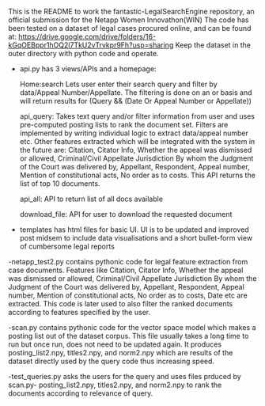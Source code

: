 
This is the README to work the fantastic-LegalSearchEngine repository, an official submission for the Netapp Women Innovathon(WIN)
The code has been tested on a dataset of legal cases procured online, and can be found at: https://drive.google.com/drive/folders/16-kGqOEBppr1hOQ2l7TkU2vTrvkpr9Fh?usp=sharing
Keep the dataset in the outer directory with python code and operate.

- api.py has 3 views/APIs and a homepage:

    Home:search Lets user enter their search query and filter by data/Appeal Number/Appellate. The filtering is done on an or
            basis and will return results for (Query && (Date Or Appeal Number or Appellate))

    api_query: Takes text query and/or filter information from user and uses pre-computed posting lists to rank the document set. Filters are 
            implemented by writing individual logic to extract data/appeal number etc. Other features extracted which will be 
            integrated with the system in the future are: Citation, Citator Info, Whether the appeal was dismissed or allowed, Criminal/Civil Appellate Jurisdiction 
            By whom the Judgment of the Court was delivered by, Appellant, Respondent, Appeal number, Mention of constitutional acts, No order as to costs.
            This API returns the list of top 10 documents.


    api_all:    API to return list of all docs available

    download_file: API for user to download the requested document


- templates has html files for basic UI. UI is to be updated and improved post midsem to include data visualisations and a short bullet-form view
of cumbersome legal reports

-netapp_test2.py contains pythonic code for legal feature extraction from case documents. Features like Citation, Citator Info, Whether the appeal was dismissed or allowed, Criminal/Civil Appellate Jurisdiction 
            By whom the Judgment of the Court was delivered by, Appellant, Respondent, Appeal number, Mention of constitutional acts, No order as to costs, Date etc are extracted. This code is later used to also filter
            the ranked documents according to features specified by the user.

-scan.py contains pythonic code for the vector space model which makes a posting list out of the dataset corpus. This file usually takes a long time to run but once run, does not need to be updated again.
It produces posting_list2.npy, titles2.npy, and norm2.npy which are results of the dataset directly used by the query code thus increasing speed.

-test_queries.py asks the users for the query and uses files prduced by scan.py- posting_list2.npy, titles2.npy, and norm2.npy to rank the documents according to relevance of query.

